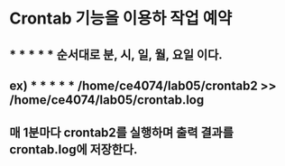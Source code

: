 # Crontab 기능을 이용하 작업 예약
## * * * * * 순서대로 분, 시, 일, 월, 요일 이다.
## ex) * * * * * /home/ce4074/lab05/crontab2 >> /home/ce4074/lab05/crontab.log
## 매 1분마다 crontab2를 실행하며 출력 결과를 crontab.log에 저장한다.

